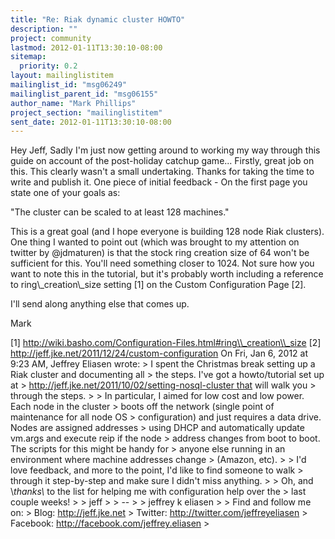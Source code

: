 ```yaml
---
title: "Re: Riak dynamic cluster HOWTO"
description: ""
project: community
lastmod: 2012-01-11T13:30:10-08:00
sitemap:
  priority: 0.2
layout: mailinglistitem
mailinglist_id: "msg06249"
mailinglist_parent_id: "msg06155"
author_name: "Mark Phillips"
project_section: "mailinglistitem"
sent_date: 2012-01-11T13:30:10-08:00
---
```



Hey Jeff,
Sadly I'm just now getting around to working my way through this guide
on account of the post-holiday catchup game...
Firstly, great job on this. This clearly wasn't a small undertaking.
Thanks for taking the time to write and publish it.
One piece of initial feedback - On the first page you state one of
your goals as:

"The cluster can be scaled to at least 128 machines."

This is a great goal (and I hope everyone is building 128 node Riak
clusters). One thing I wanted to point out (which was brought to my
attention on twitter by @jdmaturen) is that the stock ring creation
size of 64 won't be sufficient for this. You'll need something closer
to 1024. Not sure how you want to note this in the tutorial, but it's
probably worth including a reference to ring\\_creation\\_size setting [1]
on the Custom Configuration Page [2].

I'll send along anything else that comes up.

Mark

[1] http://wiki.basho.com/Configuration-Files.html#ring\\_creation\\_size
[2] http://jeff.jke.net/2011/12/24/custom-configuration
On Fri, Jan 6, 2012 at 9:23 AM, Jeffrey Eliasen  wrote:
&gt; I spent the Christmas break setting up a Riak cluster and documenting all
&gt; the steps. I've got a howto/tutorial set up at
&gt; http://jeff.jke.net/2011/10/02/setting-nosql-cluster that will walk you
&gt; through the steps.
&gt;
&gt; In particular, I aimed for low cost and low power. Each node in the cluster
&gt; boots off the network (single point of maintenance for all node OS
&gt; configuration) and just requires a data drive. Nodes are assigned addresses
&gt; using DHCP and automatically update vm.args and execute reip if the node
&gt; address changes from boot to boot. The scripts for this might be handy for
&gt; anyone else running in an environment where machine addresses change
&gt; (Amazon, etc).
&gt;
&gt; I'd love feedback, and more to the point, I'd like to find someone to walk
&gt; through it step-by-step and make sure I didn't miss anything.
&gt;
&gt; Oh, and \\*thanks\\* to the list for helping me with configuration help over the
&gt; last couple weeks!
&gt;
&gt; jeff
&gt;
&gt; --
&gt;
&gt; jeffrey k eliasen
&gt;
&gt; Find and follow me on:
&gt; Blog: http://jeff.jke.net
&gt; Twitter: http://twitter.com/jeffreyeliasen
&gt; Facebook: http://facebook.com/jeffrey.eliasen
&gt;
